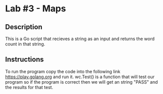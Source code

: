
# Lab #3 - Maps

## Description
This is a Go script that recieves a string as an input and returns the word count in that string.

## Instructions
To run the program copy the code into the following link https://play.golang.org and run it.
wc.Test() is a function that will test our program so if the program is correct then we will get an string "PASS" and the results for that test.

